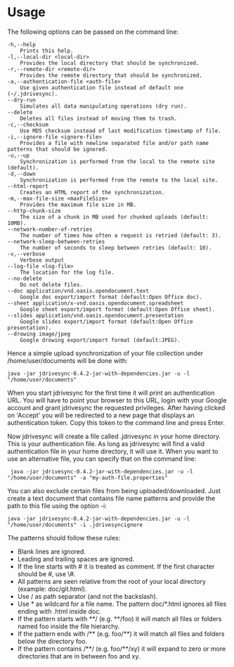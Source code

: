 # Usage

The following options can be passed on the command line:

```
-h,--help
	Prints this help.
-l,--local-dir <local-dir>
	Provides the local directory that should be synchronized.
-r,--remote-dir <remote-dir>
	Provides the remote directory that should be synchronized.
-a,--authentication-file <auth-file>
	Use given authentication file instead of default one (~/.jdrivesync).
--dry-run
	Simulates all data manipulating operations (dry run).
--delete
	Deletes all files instead of moving them to trash.
-c,--checksum
	Use MD5 checksum instead of last modification timestamp of file.
-i,--ignore-file <ignore-file>
	Provides a file with newline separated file and/or path name patterns that should be ignored.
-u,--up
	Synchronization is performed from the local to the remote site (default).
-d,--down
	Synchronization is performed from the remote to the local site.
--html-report
	Creates an HTML report of the synchronization.
-m,--max-file-size <maxFileSize>
	Provides the maximum file size in MB.
--http-chunk-size
	The size of a chunk in MB used for chunked uploads (default: 10MB).
--network-number-of-retries
	The number of times how often a request is retried (default: 3).
--network-sleep-between-retries
	The number of seconds to sleep between retries (default: 10).
-v,--verbose
	Verbose output
--log-file <log-file>
	The location for the log file.
--no-delete
	Do not delete files.
--doc application/vnd.oasis.opendocument.text
	Google doc export/import format (default:Open Office doc).
--sheet application/x-vnd.oasis.opendocument.spreadsheet
	Google sheet export/import format (default:Open Office sheet).
--slides application/vnd.oasis.opendocument.presentation
	Google slides export/import format (default:Open Office presentation).
--drowing image/jpeg
	Google drowing export/import format (default:JPEG).
```

Hence a simple upload synchronization of your file collection under /home/user/documents will be done with:

    java -jar jdrivesync-0.4.2-jar-with-dependencies.jar -u -l "/home/user/documents"

When you start jdrivesync for the first time it will print an authentication URL. You will have to point your browser
to this URL, login with your Google account and grant jdrivesync the requested privileges. After having clicked on
'Accept' you will be redirected to a new page that displays an authentication token. Copy this token to
the command line and press Enter.

Now jdrivesync will create a file called .jdrivesync in your home directory. This is your authentication file.
As long as jdrivesync will find a valid authentication file in your home directory, it will use it. When you
want to use an alternative file, you can specify that on the command line:

     java -jar jdrivesync-0.4.2-jar-with-dependencies.jar -u -l "/home/user/documents" -a "my-auth-file.properties"

You can also exclude certain files from being uploaded/downloaded. Just create a text document that contains file name
patterns and provide the path to this file using the option -i:

    java -jar jdrivesync-0.4.2-jar-with-dependencies.jar -u -l "/home/user/documents" -i .jdrivesyncignore

The patterns should follow these rules:

* Blank lines are ignored.
* Leading and trailing spaces are ignored.
* If the line starts with # it is treated as comment. If the first character should be #, use \\#.
* All patterns are seen relative from the root of your local directory (example: doc/git.html).
* Use / as path separator (and not the backslash).
* Use \* as wildcard for a file name. The pattern doc/*.html ignores all files ending with .html inside doc.
* If the pattern starts with \*\*/ (e.g. \*\*/foo) it will match all files or folders named foo inside the file hierarchy.
* If the pattern ends with /\*\* (e.g. foo/\*\*) it will match all files and folders below the directory foo.
* If the pattern contains /\*\*/ (e.g. foo/\*\*/xy) it will expand to zero or more directories that are in between foo and xy.
